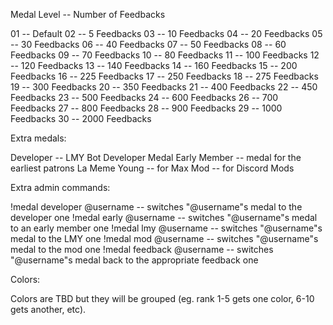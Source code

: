 Medal Level -- Number of Feedbacks

01 -- Default
02 -- 5 Feedbacks
03 -- 10 Feedbacks
04 -- 20 Feedbacks
05 -- 30 Feedbacks
06 -- 40 Feedbacks
07 -- 50 Feedbacks
08 -- 60 Feedbacks
09 -- 70 Feedbacks
10 -- 80 Feedbacks
11 -- 100 Feedbacks
12 -- 120 Feedbacks
13 -- 140 Feedbacks
14 -- 160 Feedbacks
15 -- 200 Feedbacks
16 -- 225 Feedbacks
17 -- 250 Feedbacks
18 -- 275 Feedbacks
19 -- 300 Feedbacks
20 -- 350 Feedbacks
21 -- 400 Feedbacks
22 -- 450 Feedbacks
23 -- 500 Feedbacks
24 -- 600 Feedbacks
26 -- 700 Feedbacks
27 -- 800 Feedbacks
28 -- 900 Feedbacks
29 -- 1000 Feedbacks
30 -- 2000 Feedbacks

Extra medals:

Developer -- LMY Bot Developer Medal
Early Member -- medal for the earliest patrons
La Meme Young -- for Max
Mod -- for Discord Mods

Extra admin commands:

!medal developer @username -- switches "@username"s medal to the developer one
!medal early @username -- switches "@username"s medal to an early member one
!medal lmy @username -- switches "@username"s medal to the LMY one
!medal mod @username -- switches "@username"s medal to the mod one
!medal feedback @username -- switches "@username"s medal back to the appropriate feedback one

Colors:

Colors are TBD but they will be grouped (eg. rank 1-5 gets one color, 6-10 gets another, etc).
